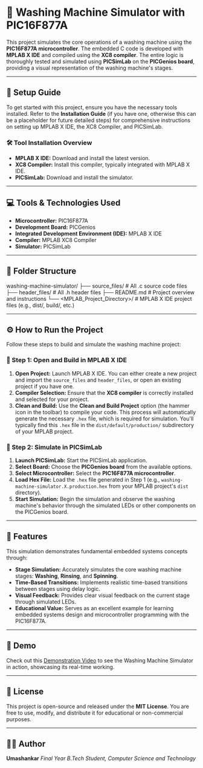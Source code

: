 # 🧺 Washing Machine Simulator with PIC16F877A

This project simulates the core operations of a washing machine using the **PIC16F877A microcontroller**. The embedded C code is developed with **MPLAB X IDE** and compiled using the **XC8 compiler**. The entire logic is thoroughly tested and simulated using **PICSimLab** on the **PICGenios board**, providing a visual representation of the washing machine's stages.

---

## 🧾 Setup Guide

To get started with this project, ensure you have the necessary tools installed. Refer to the **Installation Guide** (if you have one, otherwise this can be a placeholder for future detailed steps) for comprehensive instructions on setting up MPLAB X IDE, the XC8 Compiler, and PICSimLab.

### 🛠️ Tool Installation Overview

* **MPLAB X IDE:** Download and install the latest version.
* **XC8 Compiler:** Install this compiler, typically integrated with MPLAB X IDE.
* **PICSimLab:** Download and install the simulator.

---

## 💻 Tools & Technologies Used

* **Microcontroller:** PIC16F877A
* **Development Board:** PICGenios
* **Integrated Development Environment (IDE):** MPLAB X IDE
* **Compiler:** MPLAB XC8 Compiler
* **Simulator:** PICSimLab

---

## 📂 Folder Structure


washing-machine-simulator/
├── source_files/    # All .c source code files
├── header_files/    # All .h header files
├── README.md        # Project overview and instructions
└── <MPLAB_Project_Directory>/  # MPLAB X IDE project files (e.g., dist/, build/, etc.)


---

## ⚙️ How to Run the Project

Follow these steps to build and simulate the washing machine project:

### 🧱 Step 1: Open and Build in MPLAB X IDE

1.  **Open Project:** Launch MPLAB X IDE. You can either create a new project and import the `source_files` and `header_files`, or open an existing project if you have one.
2.  **Compiler Selection:** Ensure that the **XC8 compiler** is correctly installed and selected for your project.
3.  **Clean and Build:** Use the **Clean and Build Project** option (the hammer icon in the toolbar) to compile your code. This process will automatically generate the necessary `.hex` file, which is required for simulation. You'll typically find this `.hex` file in the `dist/default/production/` subdirectory of your MPLAB project.

### 🧪 Step 2: Simulate in PICSimLab

1.  **Launch PICSimLab:** Start the PICSimLab application.
2.  **Select Board:** Choose the **PICGenios board** from the available options.
3.  **Select Microcontroller:** Select the **PIC16F877A microcontroller**.
4.  **Load Hex File:** Load the `.hex` file generated in Step 1 (e.g., `washing-machine-simulator.X.production.hex` from your MPLAB project's `dist` directory).
5.  **Start Simulation:** Begin the simulation and observe the washing machine's behavior through the simulated LEDs or other components on the PICGenios board.

---

## 🎯 Features

This simulation demonstrates fundamental embedded systems concepts through:

* **Stage Simulation:** Accurately simulates the core washing machine stages: **Washing**, **Rinsing**, and **Spinning**.
* **Time-Based Transitions:** Implements realistic time-based transitions between stages using delay logic.
* **Visual Feedback:** Provides clear visual feedback on the current stage through simulated LEDs.
* **Educational Value:** Serves as an excellent example for learning embedded systems design and microcontroller programming with the PIC16F877A.

---

## 📸 Demo

Check out this [Demonstration Video](https://youtu.be/aQ9R7R6EgJ0) to see the Washing Machine Simulator in action, showcasing its real-time working.

---

## 📑 License

This project is open-source and released under the **MIT License**. You are free to use, modify, and distribute it for educational or non-commercial purposes.

---

## 🙋‍♂️ Author

**Umashankar**
*Final Year B.Tech Student, Computer Science and Technology*
